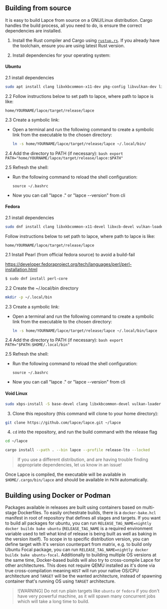 ## Building from source

It is easy to build Lapce from source on a GNU/Linux distribution. Cargo handles the build process, all you need to do, is ensure the correct dependencies are installed.

1. Install the Rust compiler and Cargo using [`rustup.rs`](https://rustup.rs/). If you already have the toolchain, ensure you are using latest Rust version.

2. Install dependencies for your operating system:

#### Ubuntu
2.1  install dependencies
```sh
sudo apt install clang libxkbcommon-x11-dev pkg-config libvulkan-dev libwayland-dev xorg-dev libxcb-shape0-dev libxcb-xfixes0-dev
```
2.2  Follow instructions below to set path to lapce, where path to 
lapce is like: 
```
home/YOURNAME/lapce/target/release/lapce
```

2.3  Create a symbolic link:
- Open a terminal and run the following command to create a symbolic link from the executable to the chosen directory:
     ```bash
     ln -s home/YOURNAME/lapce/target/release/lapce ~/.local/bin/
     ```

2.4 Add the directory to PATH (if necessary):
     ```bash
     export PATH="home/YOURNAME/lapce/target/release/lapce:$PATH"
     ```

2.5  Refresh the shell:
- Run the following command to reload the shell configuration:
     ```
     source ~/.bashrc
     ```

- Now you can call "lapce ." or "lapce --version" from cli

#### Fedora
2.1  install dependencies
```sh
sudo dnf install clang libxkbcommon-x11-devel libxcb-devel vulkan-loader-devel wayland-devel openssl-devel pkgconf
```

Follow instructions below to set path to lapce, where path to 
lapce is like: 
```
home/YOURNAME/lapce/target/release/lapce
```

2.1  Install Pearl (from official fedora source) to avoid a build-fail

https://developer.fedoraproject.org/tech/languages/perl/perl-installation.html
```bash
$ sudo dnf install perl-core
```


2.2 Create the ~/.local/bin directory
```bash
mkdir -p ~/.local/bin
```

2.3  Create a symbolic link:
- Open a terminal and run the following command to create a symbolic link from the executable to the chosen directory:
     ```bash
     ln -s home/YOURNAME/lapce/target/release/lapce ~/.local/bin/lapce
     ```

2.4  Add the directory to PATH (if necessary):
     ```bash
     export PATH="$PATH:$HOME/.local/bin"
     ```

2.5  Refresh the shell:
- Run the following command to reload the shell configuration:
     ```
     source ~/.bashrc
     ```

- Now you can call "lapce ." or "lapce --version" from cli

#### Void Linux
```sh
sudo xbps-install -S base-devel clang libxkbcommon-devel vulkan-loader wayland-devel
```

3. Clone this repository (this command will clone to your home directory):
```sh
git clone https://github.com/lapce/lapce.git ~/lapce
```

4. `cd` into the repository, and run the build command with the release flag
```sh
cd ~/lapce
```

```sh
cargo install --path . --bin lapce --profile release-lto --locked
```

> If you use a different distribution, and are having trouble finding appropriate dependencies, let us know in an issue!

Once Lapce is compiled, the executable will be available in `$HOME/.cargo/bin/lapce` and should be available in `PATH` automatically.

## Building using Docker or Podman

Packages available in releases are built using containers based on multi-stage Dockerfiles. To easily orchestrate builds, there is a `docker-bake.hcl` manifest in root of repository that defines all stages and targets.
If you want to build all packages for ubuntu, you can run `RELEASE_TAG_NAME=nightly docker buildx bake ubuntu` (`RELEASE_TAG_NAME` is a required environment variable used to tell what kind of release is being built as well as baking in the version itself).
To scope in to specific distribution version, you can define target with it's version counterpart from matrix, e.g. to build only Ubuntu Focal package, you can run `RELEASE_TAG_NAME=nightly docker buildx bake ubuntu-focal`.
Additionally to building multiple OS versions at the same time, Docker-based builds will also try to cross-compile Lapce for other architectures.
This does not require QEMU installed as it's done via true cross-compilation meaning `HOST` will run your native OS/CPU architecture and `TARGET` will be the wanted architecture, instead of spawning container that's running OS using `TARGET` architecture.

> ![WARNING]
> Do not run plain targets like `ubuntu` or `fedora` if you don't have very powerful machine, as it will spawn many concurrent jobs
> which will take a long time to build.
